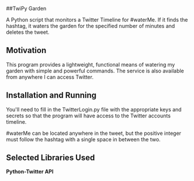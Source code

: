 ##TwiPy Garden

A Python script that monitors a Twitter Timeline for #waterMe. 
If it finds the hashtag, it waters the garden for the specified number of minutes and deletes the tweet.

## Motivation

This program provides a lightweight, functional means of watering my garden with
simple and powerful commands. The service is also available from anywhere I can
access Twitter.

## Installation and Running

You'll need to fill in the TwitterLogin.py file with the appropriate keys and secrets so that the program will have access to the Twitter accounts timeline.

#waterMe can be located anywhere in the tweet, but the positive integer must follow the hashtag with a single space in between the two.

## Selected Libraries Used

**Python-Twitter API**

